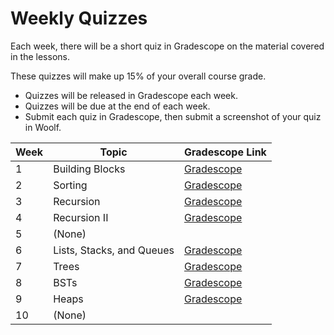 # Weekly Quizzes

Each week, there will be a short quiz in Gradescope on the material covered in the lessons.

These quizzes will make up 15% of your overall course grade.

- Quizzes will be released in Gradescope each week.
- Quizzes will be due at the end of each week.
- Submit each quiz in Gradescope, then submit a screenshot of your quiz in Woolf.

| Week | Topic | Gradescope Link |
| ---- | ----- | -------------- |
| 1 | Building Blocks           | [Gradescope](https://www.gradescope.com/courses/510878/assignments/2782273) |
| 2 | Sorting                   | [Gradescope](https://www.gradescope.com/courses/510878/assignments/2785669) |
| 3 | Recursion                 | [Gradescope](https://www.gradescope.com/courses/510878/assignments/2785670) |
| 4 | Recursion II              | [Gradescope](https://www.gradescope.com/courses/510878/assignments/2785671) |
| 5 | (None) | |
| 6 | Lists, Stacks, and Queues | [Gradescope](https://www.gradescope.com/courses/510878/assignments/2785672) |
| 7 | Trees                     | [Gradescope](https://www.gradescope.com/courses/510878/assignments/2785673) |
| 8 | BSTs                      | [Gradescope](https://www.gradescope.com/courses/510878/assignments/2785674) |
| 9 | Heaps                     | [Gradescope](https://www.gradescope.com/courses/510878/assignments/2785916) |
| 10 | (None) | |
